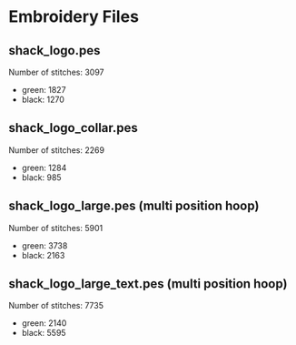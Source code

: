 Embroidery Files
================

shack_logo.pes
--------------
Number of stitches: 3097

 * green: 1827
 * black: 1270

shack_logo_collar.pes
---------------------
Number of stitches: 2269

 * green: 1284
 * black: 985

shack_logo_large.pes (multi position hoop)
------------------------------------------
Number of stitches: 5901

 * green: 3738
 * black: 2163

shack_logo_large_text.pes (multi position hoop)
-----------------------------------------------
Number of stitches: 7735

 * green: 2140
 * black: 5595